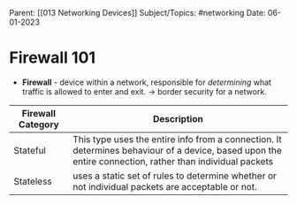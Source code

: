 
Parent: [[013 Networking Devices]]
Subject/Topics: #networking 
Date: 06-01-2023


# Firewall 101

- **Firewall** - device within a network, responsible for *determining* what traffic is allowed to enter and exit. -> border security for a network.

| Firewall Category | Description                                                                                                                                             |
| ----------------- | ------------------------------------------------------------------------------------------------------------------------------------------------------- |
| Stateful          | This type uses the entire info from a connection. It determines behaviour of a device, based upon the entire connection, rather than individual packets |     
| Stateless         | uses a static set of rules to determine whether or not individual packets are acceptable or not.                                                        |     
 


